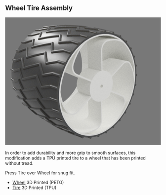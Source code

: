 ## Wheel Tire Assembly
![Tire and Wheel](/Images/Wheel_Tire_Assy.png?raw=true "Tire and Wheel")

In order to add durability and more grip to smooth surfaces, this modification adds a TPU printed tire to a wheel that has been printed without tread.
 
 Press Tire over Wheel for snug fit.

+ [Wheel](https://github.com/jrjennings/Audacity/blob/main/3d%20Prints/Wheel_Left.stl)  3D Printed (PETG)
+ [Tire](https://github.com/jrjennings/Audacity/blob/main/3d%20Prints/Tire.stl) 3D Printed (TPU)
